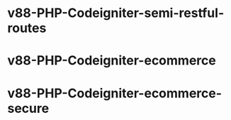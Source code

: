 # v88-PHP-Codeigniter-semi-restful-routes
# v88-PHP-Codeigniter-ecommerce
# v88-PHP-Codeigniter-ecommerce-secure
